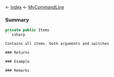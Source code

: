 ← [Index](Api-Index) ← [MyCommandLine](VRage.Game.ModAPI.Ingame.Utilities.MyCommandLine)

### Summary

```csharp
private public Items
```csharp

Contains all items, both arguments and switches

### Returns

### Example

### Remarks

